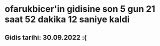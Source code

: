 # ofarukbicer'in gidisine son 5 gun 21 saat 52 dakika 12 saniye kaldi

## Gidis tarihi: 30.09.2022 :(